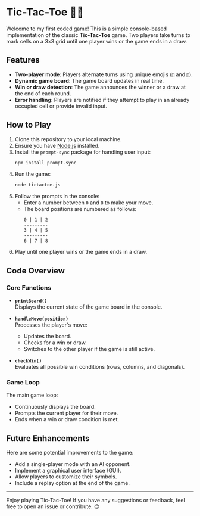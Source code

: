 # Tic-Tac-Toe 🎀🦋

Welcome to my first coded game! This is a simple console-based implementation of the classic **Tic-Tac-Toe** game. Two players take turns to mark cells on a 3x3 grid until one player wins or the game ends in a draw.

## Features

- **Two-player mode**: Players alternate turns using unique emojis (`🎀` and `🦋`).
- **Dynamic game board**: The game board updates in real time.
- **Win or draw detection**: The game announces the winner or a draw at the end of each round.
- **Error handling**: Players are notified if they attempt to play in an already occupied cell or provide invalid input.

## How to Play

1. Clone this repository to your local machine.
2. Ensure you have [Node.js](https://nodejs.org/) installed.
3. Install the `prompt-sync` package for handling user input:
   ```bash
   npm install prompt-sync
   ```
4. Run the game:
   ```bash
   node tictactoe.js
   ```
5. Follow the prompts in the console:
   - Enter a number between `0` and `8` to make your move.
   - The board positions are numbered as follows:
     ```
     0 | 1 | 2
     ---------
     3 | 4 | 5
     ---------
     6 | 7 | 8
     ```
6. Play until one player wins or the game ends in a draw.

## Code Overview

### Core Functions

- **`printBoard()`**  
  Displays the current state of the game board in the console.

- **`handleMove(position)`**  
  Processes the player's move:
  - Updates the board.
  - Checks for a win or draw.
  - Switches to the other player if the game is still active.

- **`checkWin()`**  
  Evaluates all possible win conditions (rows, columns, and diagonals).

### Game Loop

The main game loop:
- Continuously displays the board.
- Prompts the current player for their move.
- Ends when a win or draw condition is met.

## Future Enhancements

Here are some potential improvements to the game:
- Add a single-player mode with an AI opponent.
- Implement a graphical user interface (GUI).
- Allow players to customize their symbols.
- Include a replay option at the end of the game.


---

Enjoy playing Tic-Tac-Toe! If you have any suggestions or feedback, feel free to open an issue or contribute. 😊
